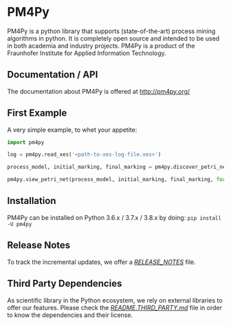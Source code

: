 # PM4Py
PM4Py is a python library that supports (state-of-the-art) process mining algorithms in python. It is completely open source and intended to be used in both academia and industry projects.
PM4Py is a product of the Fraunhofer Institute for Applied Information Technology.

## Documentation / API
The documentation about PM4Py is offered at http://pm4py.org/

## First Example
A very simple example, to whet your appetite:

```python
import pm4py

log = pm4py.read_xes('<path-to-xes-log-file.xes>')

process_model, initial_marking, final_marking = pm4py.discover_petri_net_inductive(log)

pm4py.view_petri_net(process_model, initial_marking, final_marking, format="svg")
```

## Installation
PM4Py can be installed on Python 3.6.x / 3.7.x / 3.8.x by doing:
`pip install -U pm4py`

## Release Notes
To track the incremental updates, we offer a [*RELEASE_NOTES*](https://github.com/pm4py/pm4py-core/blob/release/RELEASE_NOTES) file.

## Third Party Dependencies
As scientific library in the Python ecosystem, we rely on external libraries to offer our features.
Please check the [*README.THIRD_PARTY.md*](https://github.com/pm4py/pm4py-core/blob/release/README.THIRD_PARTY.md) file in order to know the dependencies and their license.
